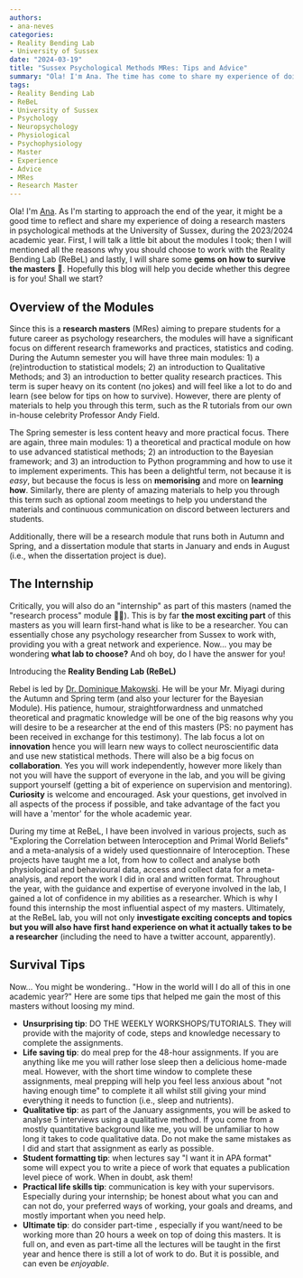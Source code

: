 ```yaml
---
authors:
- ana-neves
categories:
- Reality Bending Lab
- University of Sussex
date: "2024-03-19"
title: "Sussex Psychological Methods MRes: Tips and Advice"
summary: "Ola! I'm Ana. The time has come to share my experience of doing a research masters in psychological methods at the University of Sussex"
tags:
- Reality Bending Lab
- ReBeL
- University of Sussex
- Psychology
- Neuropsychology
- Physiological
- Psychophysiology
- Master
- Experience
- Advice
- MRes
- Research Master
---
```


Ola! I'm [Ana](https://realitybending.github.io/authors/AnafNeves/). As I'm starting to approach the end of the year, it might be a good time to reflect and share my experience of doing a research masters in psychological methods at the University of Sussex, during the 2023/2024 academic year. First, I will talk a little bit about the modules I took; then I will mentioned all the reasons why you should choose to work with the Reality Bending Lab (ReBeL) and lastly, I will share some **gems on how to survive the masters** 💎. Hopefully this blog will help you decide whether this degree is for you! Shall we start?

## Overview of the Modules

Since this is a **research masters** (MRes) aiming to prepare students for a future career as psychology researchers, the modules will have a significant focus on different research frameworks and practices, statistics and coding. During the Autumn semester you will have three main modules: 1) a (re)introduction to statistical models; 2) an introduction to Qualitative Methods; and 3) an introduction to better quality research practices. This term is super heavy on its content (no jokes) and will feel like a lot to do and learn (see below for tips on how to survive). However, there are plenty of materials to help you through this term, such as the R tutorials from our own in-house celebrity Professor Andy Field. 

The Spring semester is less content heavy and more practical focus. There are again, three main modules: 1) a theoretical and practical module on how to use advanced statistical methods; 2) an introduction to the Bayesian framework; and 3) an introduction to Python programming and how to use it to implement experiments. This has been a delightful term, not because it is *easy*, but because the focus is less on **memorising** and more on **learning how**. Similarly, there are plenty of amazing materials to help you through this term such as optional zoom meetings to help you understand the materials and continuous communication on discord between lecturers and students. 

Additionally, there will be a research module that runs both in Autumn and Spring, and a dissertation module that starts in January and ends in August (i.e., when the dissertation project is due). 


## The Internship

Critically, you will also do an "internship" as part of this masters (named the "research process" module 🤷‍♀️). This is by far **the most exciting part** of this masters as you will learn first-hand what is like to be a researcher. You can essentially chose any psychology researcher from Sussex to work with, providing you with a great network and experience. Now... you may be wondering **what lab to choose?** And oh boy, do I have the answer for you! 

Introducing the **Reality Bending Lab (ReBeL)**

Rebel is led by [Dr. Dominique Makowski](https://realitybending.github.io/authors/dominique-makowski/). He will be your Mr. Miyagi during the Autumn and Spring term (and also your lecturer for the Bayesian Module). His patience, humour, straightforwardness and unmatched theoretical and pragmatic knowledge will be one of the big reasons why you will desire to be a researcher at the end of this masters (PS: no payment has been received in exchange for this testimony). The lab focus a lot on **innovation** hence you will learn new ways to collect neuroscientific data and use new statistical methods. There will also be a big focus on **collaboration**. Yes you will work independently, however more likely than not you will have the support of everyone in the lab, and you will be giving support yourself (getting a bit of experience on supervision and mentoring). **Curiosity** is welcome and encouraged. Ask your questions, get involved in all aspects of the process if possible, and take advantage of the fact you will have a 'mentor' for the whole academic year.

During my time at ReBeL, I have been involved in various projects, such as "Exploring the Correlation between Interoception and Primal World Beliefs" and a meta-analysis of a widely used questionnaire of Interoception. These projects have taught me a lot, from how to collect and analyse both physiological and behavioural data, access and collect data for a meta-analysis, and report the work I did in oral and written format. Throughout the year, with the guidance and expertise of everyone involved in the lab, I gained a lot of confidence in my abilities as a researcher. Which is why I found this internship the most influential aspect of my masters.  Ultimately, at the ReBeL lab, you will not only **investigate exciting concepts and topics but you will also have first hand experience on what it actually takes to be a researcher** (including the need to have a twitter account, apparently). 

## Survival Tips

Now... You might be wondering.. "How in the world will I do all of this in one academic year?" Here are some tips that helped me gain the most of this masters without loosing my mind. 

- **Unsurprising tip**: DO THE WEEKLY WORKSHOPS/TUTORIALS. They will provide with the majority of code, steps and knowledge necessary to complete the assignments. 
- **Life saving tip**: do meal prep for the 48-hour assignments. If you are anything like me you will rather lose sleep then a delicious home-made meal. However, with the short time window to complete these assignments, meal prepping will help you feel less anxious about "not having enough time" to complete it all whilst still giving your mind everything it needs to function (i.e., sleep and nutrients). 
- **Qualitative tip**: as part of the January assignments, you will be asked to analyse 5 interviews using a qualitative method. If you come from a mostly quantitative background like me, you will be unfamiliar to how long it takes to code qualitative data. Do not make the same mistakes as I did and start that assignment as early as possible. 
- **Student formatting tip**: when lectures say "I want it in APA format" some will expect you to write a piece of work that equates a publication level piece of work. When in doubt, ask them! 
- **Practical life skills tip**: communication is key with your supervisors. Especially during your internship; be honest about what you can and can not do, your preferred ways of working, your goals and dreams, and mostly important when you need help. 
- **Ultimate tip**: do consider part-time , especially if you want/need to be working more than 20 hours a week on top of doing this masters. It is full on, and even as part-time all the lectures will be taught in the first year and hence there is still a lot of work to do. But it is possible, and can even be *enjoyable*.
